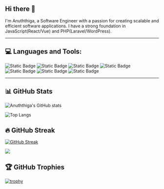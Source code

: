 ## Hi there 👋

I'm Anuththiga, a Software Engineer with a passion for creating scalable and efficient software applications. I have a strong foundation in JavaScript(React/Vue) and PHP(Laravel/WordPress).

---

## 💻 Languages and Tools:

![Static Badge](https://img.shields.io/badge/react-%2361DAFB?style=for-the-badge&logo=react&logoColor=white)
![Static Badge](https://img.shields.io/badge/vue.js-%234FC08D?style=for-the-badge&logo=vue.js&logoColor=white)
![Static Badge](https://img.shields.io/badge/javascript-%23F7DF1E?style=for-the-badge&logo=javascript&logoColor=white)
![Static Badge](https://img.shields.io/badge/php-%23777BB4?style=for-the-badge&logo=php&logoColor=white)
![Static Badge](https://img.shields.io/badge/laravel-%23FF2D20?style=for-the-badge&logo=laravel&logoColor=white)
![Static Badge](https://img.shields.io/badge/html5-%23E34F26?style=for-the-badge&logo=html5&logoColor=white)
![Static Badge](https://img.shields.io/badge/css3-%231572B6?style=for-the-badge&logo=css3&logoColor=white)

---
## 📊 GitHub Stats

![Anuththiga's GitHub stats](https://github-readme-stats.vercel.app/api?username=Anuththiga&count_private=true&show_icons=true&theme=radical)

![Top Langs](https://github-readme-stats.vercel.app/api/top-langs/?username=Anuththiga&layout=compact&theme=radical)

## 🔥 GitHub Streak
[![GitHub Streak](https://streak-stats.demolab.com/?user=Anuththiga&theme=radical)](https://git.io/streak-stats)

![](https://komarev.com/ghpvc/?username=Anuththiga&color=green)

## 🏆 GitHub Trophies
[![trophy](https://github-profile-trophy.vercel.app/?username=Anuththiga&theme=radical&margin-w=4)](https://github.com/Anuththiga/github-profile-trophy)
